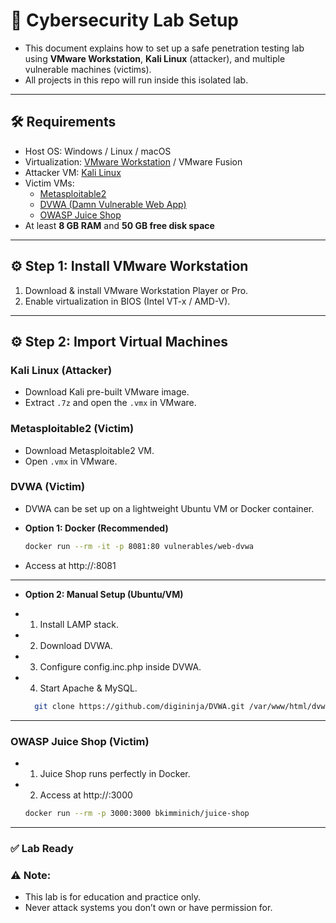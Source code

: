 # 🧪 Cybersecurity Lab Setup

- This document explains how to set up a safe penetration testing lab using **VMware Workstation**, **Kali Linux** (attacker), and multiple vulnerable machines (victims).  
- All projects in this repo will run inside this isolated lab.

---

## 🛠 Requirements
- Host OS: Windows / Linux / macOS
- Virtualization: [VMware Workstation](https://www.vmware.com/products/workstation-pro.html) / VMware Fusion
- Attacker VM: [Kali Linux](https://www.kali.org/get-kali/#kali-virtual-machines)
- Victim VMs:  
  - [Metasploitable2](https://sourceforge.net/projects/metasploitable/)  
  - [DVWA (Damn Vulnerable Web App)](http://www.dvwa.co.uk/)  
  - [OWASP Juice Shop](https://owasp.org/www-project-juice-shop/)  
- At least **8 GB RAM** and **50 GB free disk space**

---

## ⚙️ Step 1: Install VMware Workstation
1. Download & install VMware Workstation Player or Pro.
2. Enable virtualization in BIOS (Intel VT-x / AMD-V).

---

## ⚙️ Step 2: Import Virtual Machines
### Kali Linux (Attacker)
- Download Kali pre-built VMware image.
- Extract `.7z` and open the `.vmx` in VMware.

### Metasploitable2 (Victim)
- Download Metasploitable2 VM.
- Open `.vmx` in VMware.

### DVWA (Victim)
- DVWA can be set up on a lightweight Ubuntu VM or Docker container.
- **Option 1: Docker (Recommended)**

  ```bash
  docker run --rm -it -p 8081:80 vulnerables/web-dvwa


- Access at http://<DVWA-IP>:8081
---

- **Option 2: Manual Setup (Ubuntu/VM)**

- 1. Install LAMP stack.

- 2. Download DVWA.

- 3. Configure config.inc.php inside DVWA.

- 4. Start Apache & MySQL.

  
  ```bash
    git clone https://github.com/digininja/DVWA.git /var/www/html/dvwa
---

### OWASP Juice Shop (Victim)

- 1. Juice Shop runs perfectly in Docker.

- 2. Access at http://<JuiceShop-IP>:3000

    
    ```bash
    docker run --rm -p 3000:3000 bkimminich/juice-shop
---

### ✅ Lab Ready

### ⚠️ Note: 
- This lab is for education and practice only. 
- Never attack systems you don’t own or have permission for.
